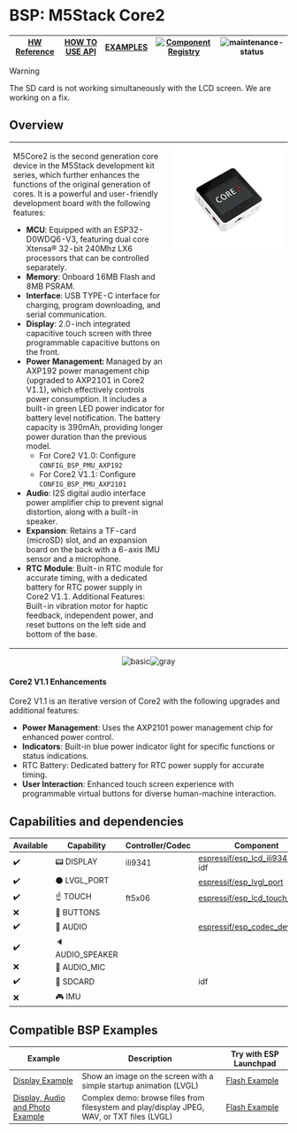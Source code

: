# BSP: M5Stack Core2

| [HW Reference](https://docs.m5stack.com/en/core/Core2) | [HOW TO USE API](API.md) | [EXAMPLES](#compatible-bsp-examples) | [![Component Registry](https://components.espressif.com/components/espressif/m5stack_core_2/badge.svg)](https://components.espressif.com/components/espressif/m5stack_core_2) | ![maintenance-status](https://img.shields.io/badge/maintenance-actively--developed-brightgreen.svg) |
| --- | --- | --- | --- | -- |

> [!WARNING]
> The SD card is not working simultaneously with the LCD screen. We are working on a fix.

## Overview

<table>
<tr><td>

M5Core2 is the second generation core device in the M5Stack development kit series, which further enhances the functions of the original generation of cores. It is a powerful and user-friendly development board with the following features:

- **MCU**: Equipped with an ESP32-D0WDQ6-V3, featuring dual core Xtensa® 32-bit 240Mhz LX6 processors that can be controlled separately.
- **Memory**: Onboard 16MB Flash and 8MB PSRAM.
- **Interface**: USB TYPE-C interface for charging, program downloading, and serial communication.
- **Display**: 2.0-inch integrated capacitive touch screen with three programmable capacitive buttons on the front.
- **Power Management:** Managed by an AXP192 power management chip (upgraded to AXP2101 in Core2 V1.1), which effectively controls power consumption. It includes a built-in green LED power indicator for battery level notification. The battery capacity is 390mAh, providing longer power duration than the previous model.
  - For Core2 V1.0: Configure `CONFIG_BSP_PMU_AXP192`
  - For Core2 V1.1: Configure `CONFIG_BSP_PMU_AXP2101`
- **Audio**: I2S digital audio interface power amplifier chip to prevent signal distortion, along with a built-in speaker.
- **Expansion**: Retains a TF-card (microSD) slot, and an expansion board on the back with a 6-axis IMU sensor and a microphone.
- **RTC Module**: Built-in RTC module for accurate timing, with a dedicated battery for RTC power supply in Core2 V1.1.
Additional Features: Built-in vibration motor for haptic feedback, independent power, and reset buttons on the left side and bottom of the base.

</td><td width="200" valign="top">
  <img src="doc/m5stack_core_2.webp">
</td></tr>
</table>

<p align="center">
<img src="https://static-cdn.m5stack.com/resource/docs/products/core/core2/core2_01.webp" alt="basic" width="350" height="350"><img src="https://static-cdn.m5stack.com/resource/docs/products/core/Core2%20v1.1/img-1a949091-da2c-4fbb-bf4f-bce108cb43ec.webp" alt="gray" width="350" height="350">
</p>

#### Core2 V1.1 Enhancements
Core2 V1.1 is an iterative version of Core2 with the following upgrades and additional features:

- **Power Management**: Uses the AXP2101 power management chip for enhanced power control.
- **Indicators**: Built-in blue power indicator light for specific functions or status indications.
- RTC Battery: Dedicated battery for RTC power supply for accurate timing.
- **User Interaction**: Enhanced touch screen experience with programmable virtual buttons for diverse human-machine interaction.

## Capabilities and dependencies

<div align="center">
<!-- START_DEPENDENCIES -->

|     Available    |       Capability       |Controller/Codec|                                                  Component                                                 |   Version  |
|------------------|------------------------|----------------|------------------------------------------------------------------------------------------------------------|------------|
|:heavy_check_mark:|     :pager: DISPLAY    |     ili9341    | [espressif/esp_lcd_ili9341](https://components.espressif.com/components/espressif/esp_lcd_ili9341)<br/>idf |^1<br/>>=5.0|
|:heavy_check_mark:|:black_circle: LVGL_PORT|                |       [espressif/esp_lvgl_port](https://components.espressif.com/components/espressif/esp_lvgl_port)       |     ^2     |
|:heavy_check_mark:|    :point_up: TOUCH    |     ft5x06     |[espressif/esp_lcd_touch_ft5x06](https://components.espressif.com/components/espressif/esp_lcd_touch_ft5x06)|     ^1     |
|        :x:       | :radio_button: BUTTONS |                |                                                                                                            |            |
|:heavy_check_mark:|  :musical_note: AUDIO  |                |       [espressif/esp_codec_dev](https://components.espressif.com/components/espressif/esp_codec_dev)       |    ~1.1    |
|:heavy_check_mark:| :speaker: AUDIO_SPEAKER|                |                                                                                                            |            |
|        :x:       | :microphone: AUDIO_MIC |                |                                                                                                            |            |
|:heavy_check_mark:|  :floppy_disk: SDCARD  |                |                                                     idf                                                    |    >=5.0   |
|        :x:       |    :video_game: IMU    |                |                                                                                                            |            |

<!-- END_DEPENDENCIES -->
</div>

## Compatible BSP Examples

<div align="center">
<!-- START_EXAMPLES -->

| Example | Description | Try with ESP Launchpad |
| ------- | ----------- | ---------------------- |
| [Display Example](https://github.com/espressif/esp-bsp/tree/master/examples/display) | Show an image on the screen with a simple startup animation (LVGL) | [Flash Example](https://espressif.github.io/esp-launchpad/?flashConfigURL=https://espressif.github.io/esp-bsp/config.toml&app=display) |
| [Display, Audio and Photo Example](https://github.com/espressif/esp-bsp/tree/master/examples/display_audio_photo) | Complex demo: browse files from filesystem and play/display JPEG, WAV, or TXT files (LVGL) | [Flash Example](https://espressif.github.io/esp-launchpad/?flashConfigURL=https://espressif.github.io/esp-bsp/config.toml&app=display_audio_photo) |

<!-- END_EXAMPLES -->
</div>

<!-- START_BENCHMARK -->
<!-- END_BENCHMARK -->
